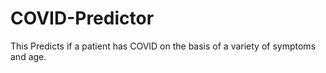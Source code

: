 # COVID-Predictor
This Predicts if a patient has COVID on the basis of a variety of symptoms and age.
